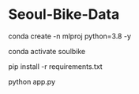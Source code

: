 # Seoul-Bike-Data

conda create -n mlproj python=3.8 -y 

conda activate soulbike

pip install -r requirements.txt

python app.py


